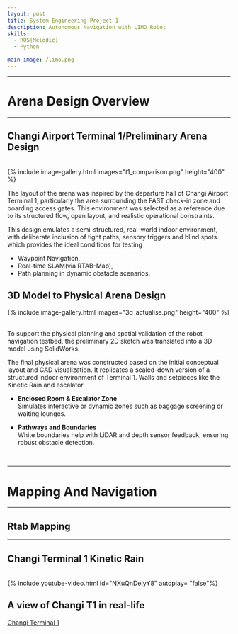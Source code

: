 ```yaml
---
layout: post
title: System Engineering Project 1
description: Autonomous Navigation with LIMO Robot
skills: 
  - ROS(Melodic)
  - Python

main-image: /limo.png
---
```


---
# Arena Design Overview
---

## Changi Airport Terminal 1/Preliminary Arena Design
<br>
{% include image-gallery.html images="t1_comparison.png" height="400" %}
<br>

The layout of the arena was inspired by the departure hall of Changi Airport Terminal 1, particularly the area surrounding the FAST check-in zone and boarding access gates. This environment was selected as a reference due to its structured flow, open layout, and realistic operational constraints.

This design emulates a semi-structured, real-world indoor environment, with deliberate inclusion of tight paths, sensory triggers and blind spots. which provides the ideal conditions for testing

 - Waypoint Navigation,
 - Real-time SLAM(via RTAB-Map),
 - Path planning in dynamic obstacle scenarios.

## 3D Model to Physical Arena Design
{% include image-gallery.html images="3d_actualise.png" height="400" %}

<br>To support the physical planning and spatial validation of the robot navigation testbed, the preliminary 2D sketch was translated into a 3D model using SolidWorks.

The final physical arena was constructed based on the initial conceptual layout and CAD visualization. It replicates a scaled-down version of a structured indoor environment of Terminal 1. Walls and setpieces like the Kinetic Rain and escalator 
  - **Enclosed Room & Escalator Zone** <br>
    Simulates interactive or dynamic zones such as baggage screening or waiting lounges.

  - **Pathways and Boundaries** <br>
    White boundaries help with LiDAR and depth sensor feedback, ensuring robust obstacle detection. 
<br>

---
# Mapping And Navigation
---

## Rtab Mapping 

---

## Changi Terminal 1 Kinetic Rain
<br>
{% include youtube-video.html id="NXuQnDeIyY8" autoplay= "false"%} 
<br>

## A view of Changi T1 in real-life
[Changi Terminal 1](https://www.changiairport.com/en/at-changi/terminal-guides/terminal-1.html)
